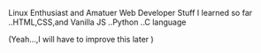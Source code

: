 Linux Enthusiast and Amatuer Web Developer
Stuff I learned so far
  ..HTML,CSS,and Vanilla JS
  ..Python
  ..C language
  

(Yeah...,I will have to  improve this later )

